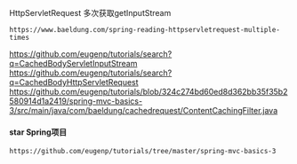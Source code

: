 HttpServletRequest 多次获取getInputStream
~~~~
https://www.baeldung.com/spring-reading-httpservletrequest-multiple-times
~~~~
https://github.com/eugenp/tutorials/search?q=CachedBodyServletInputStream
https://github.com/eugenp/tutorials/search?q=CachedBodyHttpServletRequest
https://github.com/eugenp/tutorials/blob/324c274bd60ed8d362bb35f35b2580914d1a2419/spring-mvc-basics-3/src/main/java/com/baeldung/cachedrequest/ContentCachingFilter.java

####  star Spring项目
~~~~
https://github.com/eugenp/tutorials/tree/master/spring-mvc-basics-3


